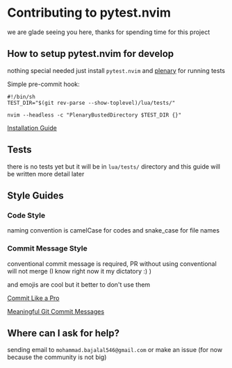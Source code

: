 # Contributing to pytest.nvim

we are glade seeing you here, thanks for spending time for this project

## How to setup pytest.nvim for develop

nothing special needed just install `pytest.nvim` and [plenary](https://github.com/nvim-lua/plenary.nvim) for running tests

Simple pre-commit hook:
```
#!/bin/sh
TEST_DIR="$(git rev-parse --show-toplevel)/lua/tests/"

nvim --headless -c "PlenaryBustedDirectory $TEST_DIR {}"
```

[Installation Guide](README.md/#installation)

## Tests

there is no tests yet but it will be in `lua/tests/` directory 
and this guide will be written more detail later 

## Style Guides

### Code Style

naming convention is camelCase for codes and snake_case for file names

### Commit Message Style

conventional commit message is required, PR without using conventional will not merge (I know right now it my dictatory :) )

and emojis are cool but it better to don't use them

[Commit Like a Pro](https://imsadra.me/commit-like-a-pro)

[Meaningful Git Commit Messages](https://medium.com/@menuka/writing-meaningful-git-commit-messages-a62756b65c81)


## Where can I ask for help? 

sending email to `mohammad.bajalal546@gmail.com` or make an issue (for now because the community is not big)
